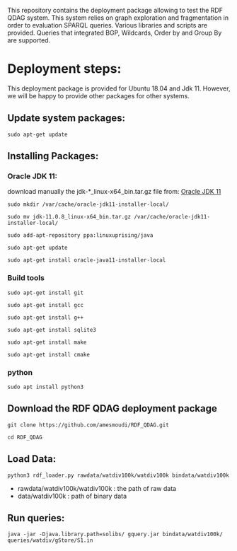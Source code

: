 This repository contains the deployment package allowing to test the RDF QDAG system. This system relies on graph exploration and fragmentation in order to evaluation SPARQL queries. Various libraries and scripts are provided. Queries that integrated BGP, Wildcards, Order by and Group By are supported.

# Deployment steps: 
This deployment package is provided for Ubuntu 18.04 and Jdk 11. However, we will be happy to provide other packages for other systems.

## Update system packages:

`sudo apt-get update`

## Installing Packages: 

### Oracle JDK 11:
download manually the jdk-*_linux-x64_bin.tar.gz file from: [Oracle JDK 11](https://www.oracle.com/java/technologies/javase-jdk11-downloads.html)

`sudo mkdir /var/cache/oracle-jdk11-installer-local/`

`sudo mv jdk-11.0.8_linux-x64_bin.tar.gz /var/cache/oracle-jdk11-installer-local/`

`sudo add-apt-repository ppa:linuxuprising/java`
 
`sudo apt-get update`

`sudo apt-get install oracle-java11-installer-local`


### Build tools

`sudo apt-get install git`

`sudo apt-get install gcc`

`sudo apt-get install g++`

`sudo apt-get install sqlite3`

`sudo apt-get install make `

`sudo apt-get install cmake`

### python 

`sudo apt install python3`

## Download the RDF QDAG deployment package

`git clone https://github.com/amesmoudi/RDF_QDAG.git`

`cd RDF_QDAG`
## Load Data: 

`python3 rdf_loader.py rawdata/watdiv100k/watdiv100k bindata/watdiv100k`
* rawdata/watdiv100k/watdiv100k : the path of raw data
* data/watdiv100k : path of binary data

## Run queries: 
`java -jar -Djava.library.path=solibs/ gquery.jar bindata/watdiv100k/ queries/watdiv/gStore/S1.in`



